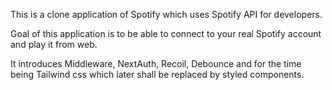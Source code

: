 This is a clone application of Spotify which uses Spotify API for developers.

Goal of this application is to be able to connect to your real Spotify account and play it from web.

It introduces Middleware, NextAuth, Recoil, Debounce and for the time being Tailwind css which later shall be replaced by styled components.
